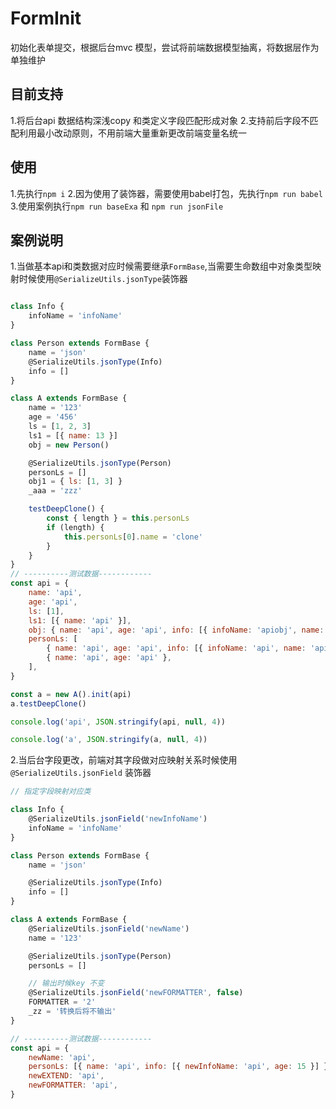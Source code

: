 # FormInit
初始化表单提交，根据后台mvc 模型，尝试将前端数据模型抽离，将数据层作为单独维护
## 目前支持
1.将后台api 数据结构深浅copy 和类定义字段匹配形成对象
2.支持前后字段不匹配利用最小改动原则，不用前端大量重新更改前端变量名统一
## 使用
1.先执行`npm i`
2.因为使用了装饰器，需要使用babel打包，先执行`npm run babel`
3.使用案例执行`npm run baseExa` 和 `npm run jsonFile`

## 案例说明
1.当做基本api和类数据对应时候需要继承`FormBase`,当需要生命数组中对象类型映射时候使用`@SerializeUtils.jsonType`装饰器
~~~js

class Info {
    infoName = 'infoName'
}

class Person extends FormBase {
    name = 'json'
    @SerializeUtils.jsonType(Info)
    info = []
}

class A extends FormBase {
    name = '123'
    age = '456'
    ls = [1, 2, 3]
    ls1 = [{ name: 13 }]
    obj = new Person()

    @SerializeUtils.jsonType(Person)
    personLs = []
    obj1 = { ls: [1, 3] }
    _aaa = 'zzz'

    testDeepClone() {
        const { length } = this.personLs
        if (length) {
            this.personLs[0].name = 'clone'
        }
    }
}
// ----------测试数据------------
const api = {
    name: 'api',
    age: 'api',
    ls: [1],
    ls1: [{ name: 'api' }],
    obj: { name: 'api', age: 'api', info: [{ infoName: 'apiobj', name: 'api', age: 'api' }] },
    personLs: [
        { name: 'api', age: 'api', info: [{ infoName: 'api', name: 'api', age: 'api' }] },
        { name: 'api', age: 'api' },
    ],
}

const a = new A().init(api)
a.testDeepClone()

console.log('api', JSON.stringify(api, null, 4))

console.log('a', JSON.stringify(a, null, 4))
~~~

2.当后台字段更改，前端对其字段做对应映射关系时候使用`@SerializeUtils.jsonField` 装饰器
~~~js
// 指定字段映射对应类

class Info {
    @SerializeUtils.jsonField('newInfoName')
    infoName = 'infoName'
}

class Person extends FormBase {
    name = 'json'

    @SerializeUtils.jsonType(Info)
    info = []
}

class A extends FormBase {
    @SerializeUtils.jsonField('newName')
    name = '123'

    @SerializeUtils.jsonType(Person)
    personLs = []

    // 输出时候key 不变
    @SerializeUtils.jsonField('newFORMATTER', false)
    FORMATTER = '2'
    _zz = '转换后将不输出'
}

// ----------测试数据------------
const api = {
    newName: 'api',
    personLs: [{ name: 'api', info: [{ newInfoName: 'api', age: 15 }] }],
    newEXTEND: 'api',
    newFORMATTER: 'api',
}

~~~
